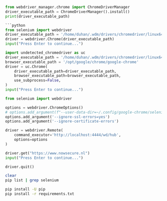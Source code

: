 ```python
from webdriver_manager.chrome import ChromeDriverManager
driver_executable_path = ChromeDriverManager().install()
print(driver_executable_path)

```python
from selenium import webdriver
driver_executable_path = '/home/duhan/.wdm/drivers/chromedriver/linux64/123.0.6312.58/chromedriver-linux64/chromedriver'
driver = webdriver.Chrome(driver_executable_path)
input("Press Enter to continue...")
```

```python
import undetected_chromedriver as uc
driver_executable_path = '/home/duhan/.wdm/drivers/chromedriver/linux64/123.0.6312.58/chromedriver-linux64/chromedriver'
browser_executable_path = '/opt/google/chrome/google-chrome'
driver = uc.Chrome(
    driver_executable_path=driver_executable_path,
    browser_executable_path=browser_executable_path,
    use_subprocess=False,
)
input("Press Enter to continue...")
```

```python
from selenium import webdriver

options = webdriver.ChromeOptions()
# options.add_argument(f"--user-data-dir=~/.config/google-chrome/selenium-standalone-chrome")
options.add_argument('--ignore-ssl-errors=yes')
options.add_argument('--ignore-certificate-errors')

driver = webdriver.Remote(
    command_executor='http://localhost:4444/wd/hub',
    options=options
)

driver.get("https://www.nowsecure.nl")
input("Press Enter to continue...")

driver.quit()
```


```bash
clear
pip list | grep selenium
```

```bash
pip install -U pip
pip install -r requirements.txt
```
